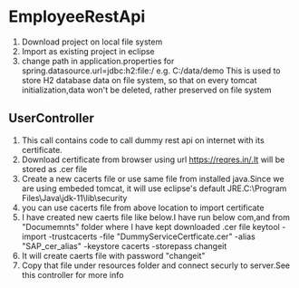 # EmployeeRestApi

1. Download project on local file system
2. Import as existing project in eclipse
3. change path in application.properties 
	for spring.datasource.url=jdbc:h2:file:/<Your-file-system-path> e.g. C:/data/demo
	This is used to store H2 database data on file system, so that on every tomcat initialization,data won't be deleted, rather preserved on file system
	
UserController
---------------
1. This call contains code to call dummy rest api on internet with its certificate.
2. Download certificate from browser using url https://reqres.in/.It will be stored as .cer file
3. Create a new cacerts file or use same file from installed java.Since we are using embeded tomcat, it will use eclipse's default JRE.C:\Program Files\Java\jdk-11\lib\security
4. you can use cacerts file from above location to import certificate
5. I have created new caerts file like below.I have run below com,and from "Documemnts" folder where I have kept downloaded .cer file
keytool -import -trustcacerts -file "DummyServiceCertficate.cer" -alias "SAP_cer_alias" -keystore cacerts -storepass changeit
6. It will create caerts file with password "changeit"
7. Copy that file under resources folder and connect securly to server.See this controller for more info
